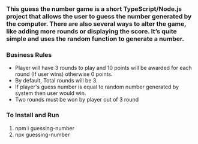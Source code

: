 ### This guess the number game is a short TypeScript/Node.js project that allows the user to guess the number generated by the computer. There are also several ways to alter the game, like adding more rounds or displaying the score. It’s quite simple and uses the random function to generate a number.

### Business Rules
<ul>
    <li>Player will have 3 rounds to play and 10 points will be awarded for each round (If user wins) otherwise 0 points.</li>
    <li>By default, Total rounds will be 3.</li>
    <li>If player's guess number is equal to random number generated by system then user would win.</li>
    <li>Two rounds must be won by player out of 3 round </li>
</ul>

### To Install  and Run 

<ol>
    <li>npm i guessing-number</li>
    <li>npx guessing-number</li>
</ol>


